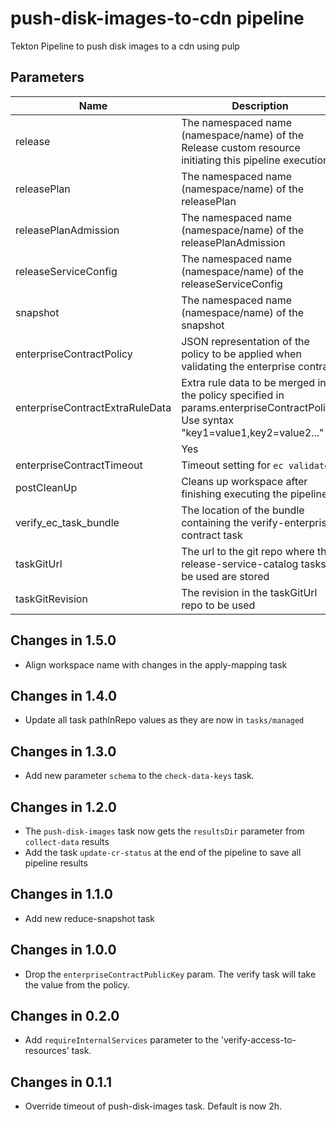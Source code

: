 # push-disk-images-to-cdn pipeline

Tekton Pipeline to push disk images to a cdn using pulp

## Parameters

| Name                            | Description                                                                                            | Optional | Default value  |
|---------------------------------|--------------------------------------------------------------------------------------------------------|----------|----------------|
| release                         | The namespaced name (namespace/name) of the Release custom resource initiating this pipeline execution | No       | -              |
| releasePlan                     | The namespaced name (namespace/name) of the releasePlan                                                | No       | -              |
| releasePlanAdmission            | The namespaced name (namespace/name) of the releasePlanAdmission                                       | No       | -              |
| releaseServiceConfig            | The namespaced name (namespace/name) of the releaseServiceConfig                                       | No       | -              |
| snapshot                        | The namespaced name (namespace/name) of the snapshot                                                   | No       | -              |
| enterpriseContractPolicy        | JSON representation of the policy to be applied when validating the enterprise contract                | No       | -              |
| enterpriseContractExtraRuleData | Extra rule data to be merged into the policy specified in params.enterpriseContractPolicy. Use syntax "key1=value1,key2=value2..." 
                                                                                                                                           | Yes      | pipeline_intention=release |
| enterpriseContractTimeout       | Timeout setting for `ec validate`                                                                      | Yes      | 10m0s           |
| postCleanUp                     | Cleans up workspace after finishing executing the pipeline                                             | Yes      | true            |
| verify_ec_task_bundle           | The location of the bundle containing the verify-enterprise-contract task                              | No       | -               |
| taskGitUrl                      | The url to the git repo where the release-service-catalog tasks to be used are stored                  | Yes | https://github.com/konflux-ci/release-service-catalog.git |
| taskGitRevision                 | The revision in the taskGitUrl repo to be used                                                         | No       | -               |

## Changes in 1.5.0
* Align workspace name with changes in the apply-mapping task

## Changes in 1.4.0
* Update all task pathInRepo values as they are now in `tasks/managed`

## Changes in 1.3.0
* Add new parameter `schema` to the `check-data-keys` task.

## Changes in 1.2.0
* The `push-disk-images` task now gets the `resultsDir` parameter from `collect-data` results
* Add the task `update-cr-status` at the end of the pipeline to save all pipeline results

## Changes in 1.1.0
* Add new reduce-snapshot task

## Changes in 1.0.0
* Drop the `enterpriseContractPublicKey` param. The verify task will take the value from the policy.

## Changes in 0.2.0
* Add `requireInternalServices` parameter to the 'verify-access-to-resources' task.

## Changes in 0.1.1
* Override timeout of push-disk-images task. Default is now 2h.
